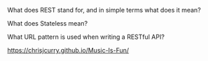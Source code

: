 What does REST stand for, and in simple terms what does it mean?

What does Stateless mean?

What URL pattern is used when writing a RESTful API?


https://chrisjcurry.github.io/Music-Is-Fun/